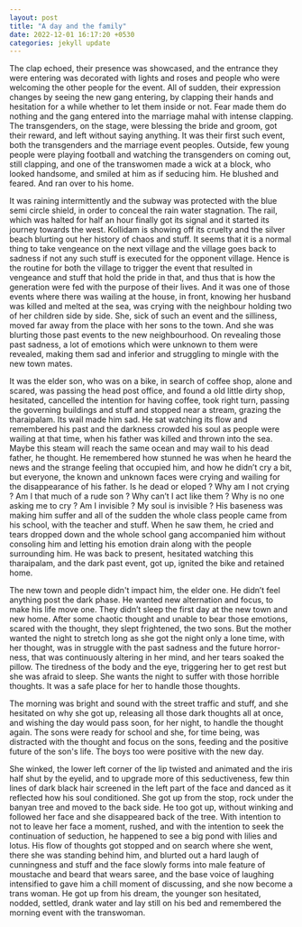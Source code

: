 ```yaml
---
layout: post
title: "A day and the family"
date: 2022-12-01 16:17:20 +0530
categories: jekyll update
---
```


The clap echoed, their presence was showcased, and the entrance they were entering was decorated with lights and roses and people who were welcoming the other people for the event. All of sudden, their expression changes by seeing the new gang entering, by clapping their hands and hesitation for a while whether to let them inside or not. Fear made them do nothing and the gang entered into the marriage mahal with intense clapping. The transgenders, on the stage, were blessing the bride and groom, got their reward, and left without saying anything. It was their first such event, both the transgenders and the marriage event peoples. Outside, few young people were playing football and watching the transgenders on coming out, still clapping, and one of the transwomen made a wick at a block, who looked handsome, and smiled at him as if seducing him. He blushed and feared. And ran over to his home.

It was raining intermittently and the subway was protected with the blue semi circle shield, in order to conceal the rain water stagnation. The rail, which was halted for half an hour finally got its signal and it started its journey towards the west. Kollidam is showing off its cruelty and the silver beach blurting out her history of chaos and stuff. It seems that it is a normal thing to take vengeance on the next village and the village goes back to sadness if not any such stuff is executed for the opponent village. Hence is the routine for both the village to trigger the event that resulted in vengeance and stuff that hold the pride in that, and thus that is how the generation were fed with the purpose of their lives. And it was one of those events where there was wailing at the house, in front, knowing her husband was killed and melted at the sea, was crying with the neighbour holding two of her children side by side. She, sick of such an event and the silliness, moved far away from the place with her sons to the town. And she was blurting those past events to the new neighbourhood. On revealing those past sadness, a lot of emotions which were unknown to them were revealed, making them sad and inferior and struggling to mingle with the new town mates.

It was the elder son, who was on a bike, in search of coffee shop, alone and scared, was passing the head post office, and found a old little dirty shop, hesitated, cancelled the intention for having coffee, took right turn, passing the governing buildings and stuff and stopped near a stream, grazing the tharaipalam. Its wail made him sad. He sat watching its flow and remembered his past and the darkness crowded his soul as people were wailing at that time, when his father was killed and thrown into the sea. Maybe this steam will reach the same ocean and may wail to his dead father, he thought. He remembered how stunned he was when he heard the news and the strange feeling that occupied him, and how he didn’t cry a bit, but everyone, the known and unknown faces were crying and wailing for the disappearance of his father. Is he dead or eloped ? Why am I not crying ? Am I that much of a rude son ? Why can’t I act like them ? Why is no one asking me to cry ? Am I invisible ? My soul is invisible ? His baseness was making him suffer and all of the sudden the whole class people came from his school, with the teacher and stuff. When he saw them, he cried and tears dropped down and the whole school gang accompanied him without consoling him and letting his emotion drain along with the people surrounding him. He was back to present, hesitated watching this tharaipalam, and the dark past event, got up, ignited the bike and retained home.

The new town and people didn't impact him, the elder one. He didn’t feel anything post the dark phase. He wanted new alternation and focus, to make his life move one. They didn’t sleep the first day at the new town and new home. After some chaotic thought and unable to bear those emotions, scared with the thought, they slept frightened, the two sons. But the mother wanted the night to stretch long as she got the night only a lone time, with her thought, was in struggle with the past sadness and the future horror-ness, that was continuously altering in her mind, and her tears soaked the pillow. The tiredness of the body and the eye, triggering her to get rest but she was afraid to sleep. She wants the night to suffer with those horrible thoughts. It was a safe place for her to handle those thoughts.

The morning was bright and sound with the street traffic and stuff, and she hesitated on why she got up, releasing all those dark thoughts all at once, and wishing the day would pass soon, for her night, to handle the thought again. The sons were ready for school and she, for time being, was distracted with the thought and focus on the sons, feeding and the positive future of the son's life. The boys too were positive with the new day.

She winked, the lower left corner of the lip twisted and animated and the iris half shut by the eyelid, and to upgrade more of this seductiveness, few thin lines of dark black hair screened in the left part of the face and danced as it reflected how his soul conditioned. She got up from the stop, rock under the banyan tree and moved to the back side. He too got up, without winking and followed her face and she disappeared back of the tree. With intention to not to leave her face a moment, rushed, and with the intention to seek the continuation of seduction, he happened to see a big pond with lilies and lotus. His flow of thoughts got stopped and on search where she went, there she was standing behind him, and blurted out a hard laugh of cunningness and stuff and the face slowly forms into male feature of moustache and beard that wears saree, and the base voice of laughing intensified to gave him a chill moment of discussing, and she now become a trans woman. He got up from his dream, the younger son hesitated, nodded, settled, drank water and lay still on his bed and remembered the morning event with the transwoman.
